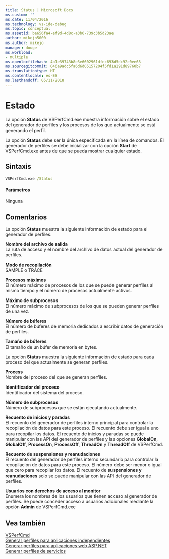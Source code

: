 ```yaml
---
title: Status | Microsoft Docs
ms.custom: ''
ms.date: 11/04/2016
ms.technology: vs-ide-debug
ms.topic: conceptual
ms.assetid: ba656fa4-ef9d-4d8c-a3b6-739c3b5d23ae
author: mikejo5000
ms.author: mikejo
manager: douge
ms.workload:
- multiple
ms.openlocfilehash: 4b1e39743b8e3e6602961dfec693d5dc92c0ee63
ms.sourcegitcommit: 046a9adc5fa6d6d05157204f5fd1a291d89760b7
ms.translationtype: HT
ms.contentlocale: es-ES
ms.lasthandoff: 05/11/2018
---
```

# <a name="status"></a>Estado
La opción **Status** de VSPerfCmd.exe muestra información sobre el estado del generador de perfiles y los procesos de los que actualmente se está generando el perfil.  
  
 La opción **Status** debe ser la única especificada en la línea de comandos. El generador de perfiles se debe inicializar con la opción **Start** de VSPerfCmd.exe antes de que se pueda mostrar cualquier estado.  
  
## <a name="syntax"></a>Sintaxis  
  
```cmd  
VSPerfCmd.exe /Status  
```  
  
#### <a name="parameters"></a>Parámetros  
 Ninguna  
  
## <a name="remarks"></a>Comentarios  
 La opción **Status** muestra la siguiente información de estado para el generador de perfiles.  
  
 **Nombre del archivo de salida**  
 La ruta de acceso y el nombre del archivo de datos actual del generador de perfiles.  
  
 **Modo de recopilación**  
 SAMPLE o TRACE  
  
 **Procesos máximos**  
 El número máximo de procesos de los que se puede generar perfiles al mismo tiempo y el número de procesos actualmente activos.  
  
 **Máximo de subprocesos**  
 El número máximo de subprocesos de los que se pueden generar perfiles de una vez.  
  
 **Número de búferes**  
 El número de búferes de memoria dedicados a escribir datos de generación de perfiles.  
  
 **Tamaño de búferes**  
 El tamaño de un búfer de memoria en bytes.  
  
 La opción **Status** muestra la siguiente información de estado para cada proceso del que actualmente se generan perfiles.  
  
 **Process**  
 Nombre del proceso del que se generan perfiles.  
  
 **Identificador del proceso**  
 Identificador del sistema del proceso.  
  
 **Número de subprocesos**  
 Número de subprocesos que se están ejecutando actualmente.  
  
 **Recuento de inicios y paradas**  
 El recuento del generador de perfiles interno principal para controlar la recopilación de datos para este proceso. El recuento debe ser igual a uno para recopilar los datos. El recuento de inicios y paradas se puede manipular con las API del generador de perfiles y las opciones **GlobalOn**, **GlobalOff**, **ProcessOn**, **ProcessOff**, **ThreadOn** y **ThreadOff** de VSPerfCmd.  
  
 **Recuento de suspensiones y reanudaciones**  
 El recuento del generador de perfiles interno secundario para controlar la recopilación de datos para este proceso. El número debe ser menor o igual que cero para recopilar los datos. El recuento de **suspensiones y reanudaciones** solo se puede manipular con las API del generador de perfiles.  
  
 **Usuarios con derechos de acceso al monitor**  
 Enumera los nombres de los usuarios que tienen acceso al generador de perfiles. Se puede conceder acceso a usuarios adicionales mediante la opción **Admin** de VSPerfCmd.exe  
  
## <a name="see-also"></a>Vea también  
 [VSPerfCmd](../profiling/vsperfcmd.md)   
 [Generar perfiles para aplicaciones independientes](../profiling/command-line-profiling-of-stand-alone-applications.md)   
 [Generar perfiles para aplicaciones web ASP.NET](../profiling/command-line-profiling-of-aspnet-web-applications.md)   
 [Generar perfiles de servicios](../profiling/command-line-profiling-of-services.md)
